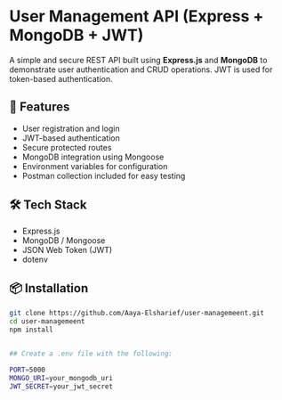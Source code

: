 # User Management API (Express + MongoDB + JWT)

A simple and secure REST API built using **Express.js** and **MongoDB** to demonstrate user authentication and CRUD operations. JWT is used for token-based authentication.

## 🚀 Features

- User registration and login
- JWT-based authentication
- Secure protected routes
- MongoDB integration using Mongoose
- Environment variables for configuration
- Postman collection included for easy testing

## 🛠️ Tech Stack

- Express.js
- MongoDB / Mongoose
- JSON Web Token (JWT)
- dotenv

## 📦 Installation

```bash
git clone https://github.com/Aaya-Elsharief/user-managemeent.git
cd user-managemeent
npm install


## Create a .env file with the following:

PORT=5000
MONGO_URI=your_mongodb_uri
JWT_SECRET=your_jwt_secret
